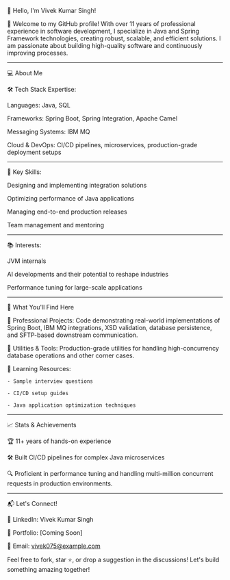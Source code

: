 👋 Hello, I'm Vivek Kumar Singh!

🌟 Welcome to my GitHub profile! With over 11 years of professional experience in software development, I specialize in Java and Spring Framework technologies, creating robust, scalable, and efficient solutions. I am passionate about building high-quality software and continuously improving processes.

---

💻 About Me

🛠️ Tech Stack Expertise:

Languages: Java, SQL

Frameworks: Spring Boot, Spring Integration, Apache Camel

Messaging Systems: IBM MQ

Cloud & DevOps: CI/CD pipelines, microservices, production-grade deployment setups

---

🧩 Key Skills:

Designing and implementing integration solutions

Optimizing performance of Java applications

Managing end-to-end production releases

Team management and mentoring

---

📚 Interests:

JVM internals

AI developments and their potential to reshape industries

Performance tuning for large-scale applications

---

🚀 What You'll Find Here

🔹 Professional Projects: Code demonstrating real-world implementations of Spring Boot, IBM MQ integrations, XSD validation, database persistence, and SFTP-based downstream communication.

🔹 Utilities & Tools: Production-grade utilities for handling high-concurrency database operations and other corner cases.

🔹 Learning Resources:

    - Sample interview questions
    
    - CI/CD setup guides
    
    - Java application optimization techniques

---

📈 Stats & Achievements

🏆 11+ years of hands-on experience

🛠️ Built CI/CD pipelines for complex Java microservices

🔍 Proficient in performance tuning and handling multi-million concurrent requests in production environments.

---

📬 Let's Connect!

💼 LinkedIn: Vivek Kumar Singh

📝 Portfolio: [Coming Soon]

📧 Email: vivek075@example.com

Feel free to fork, star ⭐️, or drop a suggestion in the discussions! Let's build something amazing together!
